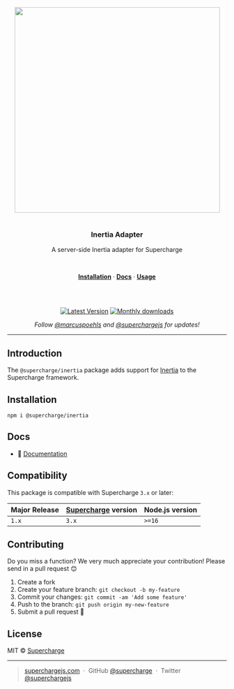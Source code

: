 <div align="center">
  <a href="https://superchargejs.com">
    <img width="471" style="max-width:100%;" src="https://superchargejs.com/images/supercharge-text.svg" />
  </a>
  <br/>
  <br/>
  <p>
    <h3>Inertia Adapter</h3>
  </p>
  <p>
    A server-side Inertia adapter for Supercharge
  </p>
  <br/>
  <p>
    <a href="#installation"><strong>Installation</strong></a> ·
    <a href="#Docs"><strong>Docs</strong></a> ·
    <a href="#usage"><strong>Usage</strong></a>
  </p>
  <br/>
  <br/>
  <p>
    <a href="https://www.npmjs.com/package/@supercharge/inertia"><img src="https://img.shields.io/npm/v/@supercharge/inertia.svg" alt="Latest Version"></a>
    <a href="https://www.npmjs.com/package/@supercharge/inertia"><img src="https://img.shields.io/npm/dm/@supercharge/inertia.svg" alt="Monthly downloads"></a>
  </p>
  <p>
    <em>Follow <a href="http://twitter.com/marcuspoehls">@marcuspoehls</a> and <a href="http://twitter.com/superchargejs">@superchargejs</a> for updates!</em>
  </p>
</div>

---

## Introduction
The `@supercharge/inertia` package adds support for [Inertia](https://inertiajs.com) to the Supercharge framework.


## Installation

```
npm i @supercharge/inertia
```


## Docs

- 📖 [Documentation](https://superchargejs.com/docs/inertia)


## Compatibility
This package is compatible with Supercharge `3.x` or later:

| Major Release | [Supercharge](https://github.com/supercharge/supercharge) version | Node.js version |
| ----- | ----- | ------ |
| `1.x` | `3.x` | `>=16` |


## Contributing
Do you miss a function? We very much appreciate your contribution! Please send in a pull request 😊

1.  Create a fork
2.  Create your feature branch: `git checkout -b my-feature`
3.  Commit your changes: `git commit -am 'Add some feature'`
4.  Push to the branch: `git push origin my-new-feature`
5.  Submit a pull request 🚀


## License
MIT © [Supercharge](https://superchargejs.com)

---

> [superchargejs.com](https://superchargejs.com) &nbsp;&middot;&nbsp;
> GitHub [@supercharge](https://github.com/supercharge) &nbsp;&middot;&nbsp;
> Twitter [@superchargejs](https://twitter.com/superchargejs)
